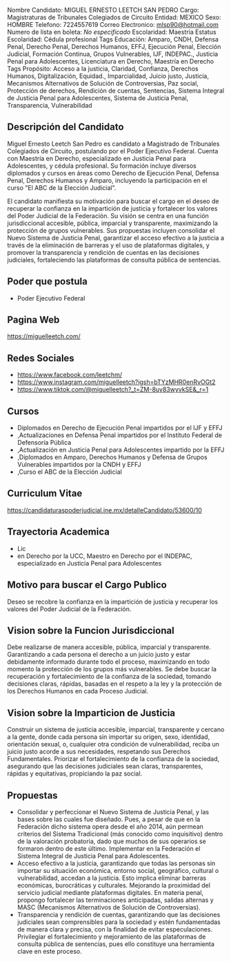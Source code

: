 Nombre Candidato: MIGUEL ERNESTO LEETCH SAN PEDRO
Cargo: Magistraturas de Tribunales Colegiados de Circuito
Entidad: MEXICO
Sexo: HOMBRE
Telefono: 7224557619
Correo Electronico: mlsp90@hotmail.com
Numero de lista en boleta: *No especificado*
Escolaridad: Maestría
Estatus Escolaridad: Cédula profesional
Tags Educación: Amparo, CNDH, Defensa Penal, Derecho Penal, Derechos Humanos, EFFJ, Ejecución Penal, Elección Judicial, Formación Continua, Grupos Vulnerables, IJF, INDEPAC., Justicia Penal para Adolescentes, Licenciatura en Derecho, Maestría en Derecho
Tags Propósito: Acceso a la justicia, Claridad, Confianza, Derechos Humanos, Digitalización, Equidad., Imparcialidad, Juicio justo, Justicia, Mecanismos Alternativos de Solución de Controversias, Paz social, Protección de derechos, Rendición de cuentas, Sentencias, Sistema Integral de Justicia Penal para Adolescentes, Sistema de Justicia Penal, Transparencia, Vulnerabilidad


## Descripción del Candidato 

Miguel Ernesto Leetch San Pedro es candidato a Magistrado de Tribunales Colegiados de Circuito, postulando por el Poder Ejecutivo Federal. Cuenta con Maestría en Derecho, especializado en Justicia Penal para Adolescentes, y cédula profesional. Su formación incluye diversos diplomados y cursos en áreas como Derecho de Ejecución Penal, Defensa Penal, Derechos Humanos y Amparo, incluyendo la participación en el curso "El ABC de la Elección Judicial".

El candidato manifiesta su motivación para buscar el cargo en el deseo de recuperar la confianza en la impartición de justicia y fortalecer los valores del Poder Judicial de la Federación. Su visión se centra en una función jurisdiccional accesible, pública, imparcial y transparente, maximizando la protección de grupos vulnerables. Sus propuestas incluyen consolidar el Nuevo Sistema de Justicia Penal, garantizar el acceso efectivo a la justicia a través de la eliminación de barreras y el uso de plataformas digitales, y promover la transparencia y rendición de cuentas en las decisiones judiciales, fortaleciendo las plataformas de consulta pública de sentencias.


## Poder que postula

- Poder Ejecutivo Federal


## Pagina Web

https://miguelleetch.com/


## Redes Sociales

- https://www.facebook.com/leetchm/
- https://www.instagram.com/miguelleetch?igsh=bTYzMHR0enRvOGt2
- https://www.tiktok.com/@miguelleetch?_t=ZM-8uy83wyvkSE&_r=1


## Cursos

- Diplomados en Derecho de Ejecución Penal impartidos por el IJF y EFFJ
- ,Actualizaciones en Defensa Penal impartidos por el Instituto Federal de Defensoría Pública
- ,Actualización en Justicia Penal para Adolescentes impartido por la EFFJ
- ,Diplomados en Amparo, Derechos Humanos y Defensa de Grupos Vulnerables impartidos por la CNDH y EFFJ
- ,Curso el ABC de la Elección Judicial


## Curriculum Vitae

https://candidaturaspoderjudicial.ine.mx/detalleCandidato/53600/10


## Trayectoria Academica

- Lic
- en Derecho por la UCC, Maestro en Derecho por el INDEPAC, especializado en Justicia Penal para Adolescentes


## Motivo para buscar el Cargo Publico

Deseo se recobre la confianza en la impartición de justicia y recuperar los valores del Poder Judicial de la Federación.


## Vision sobre la Funcion Jurisdiccional

Debe realizarse de manera accesible, pública, imparcial y transparente. Garantizando a cada persona el derecho a un juicio justo y estar debidamente informado durante todo el proceso, maximizando en todo momento la protección de los grupos más vulnerables. Se debe buscar la recuperación y fortalecimiento de la confianza de la sociedad, tomando decisiones claras, rápidas, basadas en el respeto a la ley y la protección de los Derechos Humanos en cada Proceso Judicial.


## Vision sobre la Imparticion de Justicia

Construir un sistema de justicia accesible, imparcial, transparente y cercano a la gente, donde cada persona sin importar su origen, sexo, identidad, orientación sexual, o, cualquier otra condición de vulnerabilidad, reciba un juicio justo acorde a sus necesidades, respetando sus Derechos Fundamentales. Priorizar el fortalecimiento de la confianza de la sociedad, asegurando que las decisiones judiciales sean claras, transparentes, rápidas y equitativas, propiciando la paz social.


## Propuestas

- Consolidar y perfeccionar el Nuevo Sistema de Justicia Penal, y las bases sobre las cuales fue diseñado. Pues, a pesar de que en la Federación dicho sistema opera desde el año 2014, aún permean criterios del Sistema Tradicional (más conocido como inquisitivo) dentro de la valoración probatoria, dado que muchos de sus operarios se formaron dentro de este último. Implementar en la Federación el Sistema Integral de Justicia Penal para Adolescentes.
- Acceso efectivo a la justicia, garantizando que todas las personas sin importar su situación económica, entorno social, geográfico, cultural o vulnerabilidad, accedan a la justicia. Esto implica eliminar barreras económicas, burocráticas y culturales. Mejorando la proximidad del servicio judicial mediante plataformas digitales. En materia penal, propongo fortalecer las terminaciones anticipadas, salidas alternas y MASC (Mecanismos Alternativos de Solución de Controversias).
- Transparencia y rendición de cuentas, garantizando que las decisiones judiciales sean comprensibles para la sociedad y estén fundamentadas de manera clara y precisa, con la finalidad de evitar especulaciones. Privilegiar el fortalecimiento y mejoramiento de las plataformas de consulta pública de sentencias, pues ello constituye una herramienta clave en este proceso.

